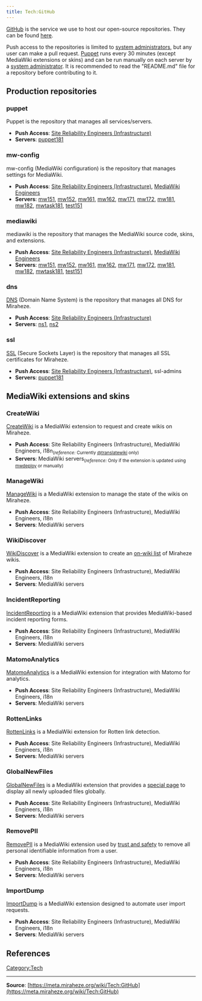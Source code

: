 ```yaml
---
title: Tech:GitHub
---
```


[GitHub](https://meta.miraheze.org/wiki/github:) is the service we use to host our open-source repositories. They can be found [here](https://meta.miraheze.org/wiki/github:miraheze).

Push access to the repositories is limited to [system administrators](https://meta.miraheze.org/wiki/Tech:SRE_Volunteers), but any user can make a pull request. [Puppet](Tech:Puppet.md) runs every 30 minutes (except MediaWiki extensions or skins) and can be run manually on each server by a [system administrator](https://meta.miraheze.org/wiki/Tech:SRE_Volunteers). It is recommended to read the "README.md" file for a repository before contributing to it.

## Production repositories 

### puppet 

Puppet is the repository that manages all services/servers.
* **Push Access**: [Site Reliability Engineers (Infrastructure)](https://meta.miraheze.org/wiki/Tech:Organisation#Team:_Infrastructure,_Site_Reliability_Engineering)
* **Servers**: [puppet181](https://meta.miraheze.org/wiki/Tech:puppet181)

### mw-config 

mw-config (MediaWiki configuration) is the repository that manages settings for MediaWiki.
* **Push Access**: [Site Reliability Engineers (Infrastructure)](https://meta.miraheze.org/wiki/Tech:Organisation#Team:_Infrastructure,_Site_Reliability_Engineering), [MediaWiki Engineers](https://meta.miraheze.org/wiki/Tech:Organisation#Team:_MediaWiki,_Site_Reliability_Engineering)
* **Servers**: [mw151](Tech:Mw151.md), [mw152](Tech:Mw152.md), [mw161](Tech:Mw161.md), [mw162](Tech:Mw162.md), [mw171](Tech:Mw171.md), [mw172](Tech:Mw172.md), [mw181](Tech:Mw181.md), [mw182](Tech:Mw182.md), [mwtask181](Tech:Mwtask181.md), [test151](Tech:Test151.md)

### mediawiki 

mediawiki is the repository that manages the MediaWiki source code, skins, and extensions.
* **Push Access**: [Site Reliability Engineers (Infrastructure)](https://meta.miraheze.org/wiki/Tech:Organisation#Team:_Infrastructure,_Site_Reliability_Engineering), [MediaWiki Engineers](https://meta.miraheze.org/wiki/Tech:Organisation#Team:_MediaWiki,_Site_Reliability_Engineering)
* **Servers**: [mw151](Tech:Mw151.md), [mw152](Tech:Mw152.md), [mw161](Tech:Mw161.md), [mw162](Tech:Mw162.md), [mw171](Tech:Mw171.md), [mw172](Tech:Mw172.md), [mw181](Tech:Mw181.md), [mw182](Tech:Mw182.md), [mwtask181](Tech:Mwtask181.md), [test151](Tech:Test151.md)

### dns 

[DNS](Tech:DNS.md) (Domain Name System) is the repository that manages all DNS for Miraheze.
* **Push Access**: [Site Reliability Engineers (Infrastructure)](https://meta.miraheze.org/wiki/Tech:Organisation#Team:_Infrastructure,_Site_Reliability_Engineering)
* **Servers**: [ns1](Tech:Ns1.md), [ns2](Tech:Ns2.md)

### ssl 

[SSL](Tech:SSL_certificates.md) (Secure Sockets Layer) is the repository that manages all SSL certificates for Miraheze.
* **Push Access**: [Site Reliability Engineers (Infrastructure)](https://meta.miraheze.org/wiki/Tech:Organisation#Team:_Infrastructure,_Site_Reliability_Engineering), ssl-admins
* **Servers**: [puppet181](Tech:Puppet181.md)

## MediaWiki extensions and skins 

### CreateWiki 

[CreateWiki](https://github.com/miraheze/CreateWiki) is a MediaWiki extension to request and create wikis on Miraheze.
* **Push Access**: Site Reliability Engineers (Infrastructure), MediaWiki Engineers, i18n<sub>(*reference:* Currently [@translatewiki](https://github.com/translatewiki) only)</sub>
* **Servers**: MediaWiki servers<sub>(*reference:* Only if the extension is updated using [mwdeploy](Tech:Mwdeploy.md) or manually)</sub>

### ManageWiki 

[ManageWiki](https://github.com/miraheze/ManageWiki) is a MediaWiki extension to manage the state of the wikis on Miraheze.
* **Push Access**: Site Reliability Engineers (Infrastructure), MediaWiki Engineers, i18n
* **Servers**: MediaWiki servers

### WikiDiscover 

[WikiDiscover](https://github.com/miraheze/WikiDiscover) is a MediaWiki extension to create an [on-wiki list](https://meta.miraheze.org/wiki/Special:WikiDiscover) of Miraheze wikis.
* **Push Access**: Site Reliability Engineers (Infrastructure), MediaWiki Engineers, i18n
* **Servers**: MediaWiki servers

### IncidentReporting 

[IncidentReporting](https://github.com/miraheze/IncidentReporting) is a MediaWiki extension that provides MediaWiki-based incident reporting forms.
* **Push Access**: Site Reliability Engineers (Infrastructure), MediaWiki Engineers, i18n
* **Servers**: MediaWiki servers

### MatomoAnalytics 

[MatomoAnalytics](https://github.com/miraheze/MatomoAnalytics) is a MediaWiki extension for integration with Matomo for analytics.
* **Push Access**: Site Reliability Engineers (Infrastructure), MediaWiki Engineers, i18n
* **Servers**: MediaWiki servers

### RottenLinks 

[RottenLinks](https://github.com/miraheze/RottenLinks) is a MediaWiki extension for Rotten link detection.
* **Push Access**: Site Reliability Engineers (Infrastructure), MediaWiki Engineers, i18n
* **Servers**: MediaWiki servers

### GlobalNewFiles 

[GlobalNewFiles](https://github.com/miraheze/GlobalNewFiles) is a MediaWiki extension that provides a [special page](https://meta.miraheze.org/wiki/Special:GlobalNewFiles) to display all newly uploaded files globally.
* **Push Access**: Site Reliability Engineers (Infrastructure), MediaWiki Engineers, i18n
* **Servers**: MediaWiki servers

### RemovePII 

[RemovePII](https://github.com/miraheze/RemovePII) is a MediaWiki extension used by [trust and safety](https://meta.miraheze.org/wiki/Trust_and_Safety) to remove all personal identifiable information from a user.
* **Push Access**: Site Reliability Engineers (Infrastructure), MediaWiki Engineers, i18n
* **Servers**: MediaWiki servers

### ImportDump 

[ImportDump](https://github.com/miraheze/ImportDump) is a MediaWiki extension designed to automate user import requests.
* **Push Access**: Site Reliability Engineers (Infrastructure), MediaWiki Engineers, i18n
* **Servers**: MediaWiki servers

## References 

[Category:Tech](https://meta.miraheze.org/wiki/Category:Tech)

----
**Source**: [https://meta.miraheze.org/wiki/Tech:GitHub](https://meta.miraheze.org/wiki/Tech:GitHub)